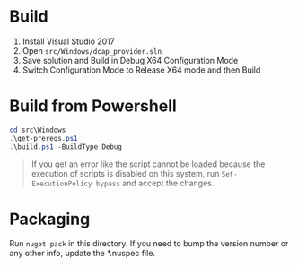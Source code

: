 # Build
1. Install Visual Studio 2017
1. Open `src/Windows/dcap_provider.sln`
1. Save solution and Build in Debug X64 Configuration Mode
1. Switch Configuration Mode to Release X64 mode and then Build

# Build from Powershell
```powershell
cd src\Windows
.\get-prereqs.ps1
.\build.ps1 -BuildType Debug
```
> If you get an error like the script cannot be loaded because the execution of scripts is disabled on this system, run `Set-ExecutionPolicy bypass` and accept the changes.


# Packaging
Run `nuget pack` in this directory. If you need to bump the version number
or any other info, update the *.nuspec file.
